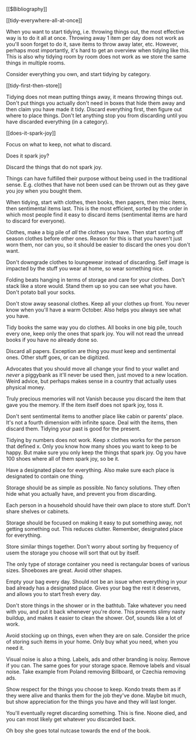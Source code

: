[[$Bibliography]]

[[tidy-everywhere-all-at-once]]

When you want to start tidying, i.e. throwing things out, the most effective way is to do it all at once. Throwing away 1 item per day does not work as you'll soon forget to do it, save items to throw away later, etc. However, perhaps most importantly, it's hard to get an overview when tidying like this. This is also why tidying room by room does not work as we store the same things in multiple rooms.

Consider everything you own, and start tidying by category.

[[tidy-first-then-store]]

Tidying does not mean putting things away, it means throwing things out. Don't put things you actually don't need in boxes that hide them away and then claim you have made it tidy. Discard everything first, then figure out where to place things. Don't let anything stop you from discarding until you have discarded everything (in a category).

[[does-it-spark-joy]]

Focus on what to keep, not what to discard. 

Does it spark joy?

Discard the things that do not spark joy.



Things can have fulfilled their purpose without being used in the traditional sense. E.g. clothes that have not been used can be thrown out as they gave you joy when you bought them.

When tidying, start with clothes, then books, then papers, then misc items, then sentimental items last. This is the most efficient, sorted by the order in which most people find it easy to discard items (sentimental items are hard to discard for everyone).

Clothes, make a big pile of _all_ the clothes you have. Then start sorting off season clothes before other ones. Reason for this is that you haven't just worn them, nor can you, so it should be easier to discard the ones you don't want.

Don't downgrade clothes to loungewear instead of discarding. Self image is impacted by the stuff you wear at home, so wear something nice.

Folding beats hanging in terms of storage and care for your clothes. Don't stack like a store would. Stand them up so you can see what you have. Don't potato ball your socks.

Don't stow away seasonal clothes. Keep all your clothes up front. You never know when you'll have a warm October. Also helps you always see what you have.

Tidy books the same way you do clothes. All books in one big pile, touch every one, keep only the ones that spark joy. You will not read the unread books if you have no already done so.

Discard all papers. Exception are thing you _must_ keep and sentimental ones. Other stuff goes, or can be digitized.

Advocates that you should move all change your find to your wallet and _never_ a piggybank as it'll never be used then, just moved to a new location. Weird advice, but perhaps makes sense in a country that actually uses physical money.

Truly precious memories will not Vanish because you discard the item that gave you the memory. If the item itself does not spark joy, toss it.

Don't sent sentimental items to another place like cabin or parents' place. It's not a fourth dimension with infinite space. Deal with the items, then discard them. Tidying your past is good for the present.

Tidying by numbers does not work. Keep x clothes works for the person that defined x. Only you know how many shoes you want to keep to be happy. But make sure you only keep the things that spark joy. Og you have 100 shoes where all of them spark joy, so be it.

Have a designated place for everything. Also make sure each place is designated to contain one thing.

Storage should be as simple as possible. No fancy solutions. They often hide what you actually have, and prevent you from discarding.

Each person in a household should have their own place to store stuff. Don't share shelves or cabinets.

Storage should be focused on making it easy to put something away, not getting something out. This reduces clutter. Remember, designated place for everything.

Store similar things together. Don't worry about sorting by frequency of usem the storage you choose will sort that out by itself.

The only type of storage container you need is rectangular boxes of various sizes. Shoeboxes are great. Avoid other shapes.

Empty your bag every day. Should not be an issue when everything in your bad already has a designated place. Gives your bag the rest it deserves, and allows you to start fresh every day.

Don't store things in the shower or in the bathtub. Take whatever you need with you, and put it back whenever you're done. This prevents slimy nasty buildup, and makes it easier to clean the shower. Oof, sounds like a lot of work.

Avoid stocking up on things, even when they are on sale. Consider the price of storing such items in your home. Only buy what you need, when you need it.

Visual noise is also a thing. Labels, ads and other branding is noisy. Remove if you can. The same goes for your storage space. Remove labels and visual noise. Take example from Poland removing Billboard, or Czechia removing ads.

Show respect for the things you choose to keep. Kondo treats them as if they were alive and thanks them for the job they've done. Maybe bit much, but show appreciation for the things you have and they will last longer.

You'll eventually regret discarding something. This is fine. Noone died, and you can most likely get whatever you discarded back.

Oh boy she goes total nutcase towards the end of the book.
